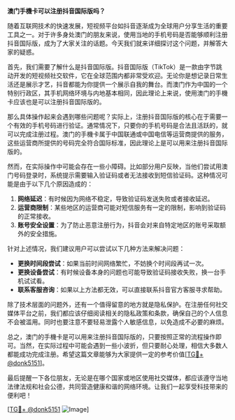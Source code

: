 **澳门手機卡可以注册抖音国际版吗？**

随着互联网技术的快速发展，短视频平台如抖音逐渐成为全球用户分享生活的重要工具之一。对于许多身处澳门的朋友来说，使用当地的手机号码是否能够顺利注册抖音国际版，成为了大家关注的话题。今天我们就来详细探讨这个问题，并解答大家的疑惑。

首先，我们需要了解什么是抖音国际版。抖音国际版（TikTok）是一款由字节跳动开发的短视频社交软件，它在全球范围内都非常受欢迎。无论你是想记录日常生活还是展示才艺，抖音都能为你提供一个展示自我的舞台。而澳门作为中国的一个特别行政区，其手机网络环境与内地基本相同，因此理论上来说，使用澳门的手機卡应该也是可以注册抖音国际版的。

那么具体操作起来会遇到哪些问题呢？实际上，注册抖音国际版的核心在于需要一个有效的手机号码进行验证。通常情况下，只要你的手机号码是合法且活跃的，就可以完成注册过程。澳门的手機卡属于中国联通或中国电信等运营商提供的服务，这些运营商所提供的号码完全符合国际标准，因此理论上是可以用来注册抖音国际版的。

然而，在实际操作中可能会存在一些小障碍。比如部分用户反映，当他们尝试用澳门号码登录时，系统提示需要输入验证码或者无法接收到短信验证码。这种情况可能是由于以下几个原因造成的：

1. **网络延迟**：有时候因为网络不稳定，导致验证码发送失败或者接收延迟。
2. **运营商限制**：某些地区的运营商可能对短信服务有一定的限制，影响到验证码的正常接收。
3. **账号安全设置**：为了防止恶意注册行为，抖音会对来自特定地区的账号采取额外的安全措施。

针对上述情况，我们建议用户可以尝试以下几种方法来解决问题：

- **更换时间段尝试**：如果当前时间网络繁忙，不妨换个时间段再试一次。
- **更换设备尝试**：有时候设备本身的问题也可能导致验证码接收失败，换一台手机试试看。
- **联系客服咨询**：如果以上方法都无效，可以直接联系抖音官方客服寻求帮助。

除了技术层面的问题外，还有一个值得留意的地方就是隐私保护。在注册任何社交媒体平台之前，我们都应该仔细阅读相关的隐私政策和条款，确保自己的个人信息不会被滥用。同时也要注意不要轻易泄露个人敏感信息，以免造成不必要的麻烦。

总之，澳门的手機卡是可以用来注册抖音国际版的，只要按照正常的流程操作即可。当然，在实际过程中可能会遇到一些小波折，但只要耐心处理，相信大多数人都能成功完成注册。希望这篇文章能够为大家提供一定的参考价值[[TG💪+ @donk5151](https://t.me/s/donk5151)]。

最后提醒一下各位朋友，无论是在哪个国家或地区使用社交媒体，都应该遵守当地法律法规和社会公德，共同营造健康和谐的网络环境。让我们一起享受科技带来的便利吧！

[[TG💪+ @donk5151](https://t.me/s/donk5151) ![Image](https://i.postimg.cc/rwNCRYN7/Snipaste-2025-04-30-17-27-05.png)]